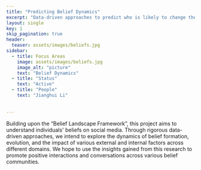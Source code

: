 ```yaml
---
title: "Predicting Belief Dynamics"
excerpt: "Data-driven approaches to predict who is likely to change their beliefs and to discover what causes these changes"
layout: single
key: 1
skip_pagination: true
header:
  teaser: assets/images/beliefs.jpg
sidebar:
  - title: Focus Areas
    image: assets/images/beliefs.jpg
    image_alt: "picture"
    text: "Belief Dynamics"
  - title: "Status"
    text: "Active"
  - title: "People"
    text: "Jianghui Li"
  
  
---
```

      
Building upon the “Belief Landscape Framework”, this project aims to understand individuals' beliefs on social media. Through rigorous data-driven approaches, we intend to explore the dynamics of belief formation, evolution, and the impact of various external and internal factors across different domains. We hope to use the insights gained from this research to promote positive interactions and conversations across various belief communities.
